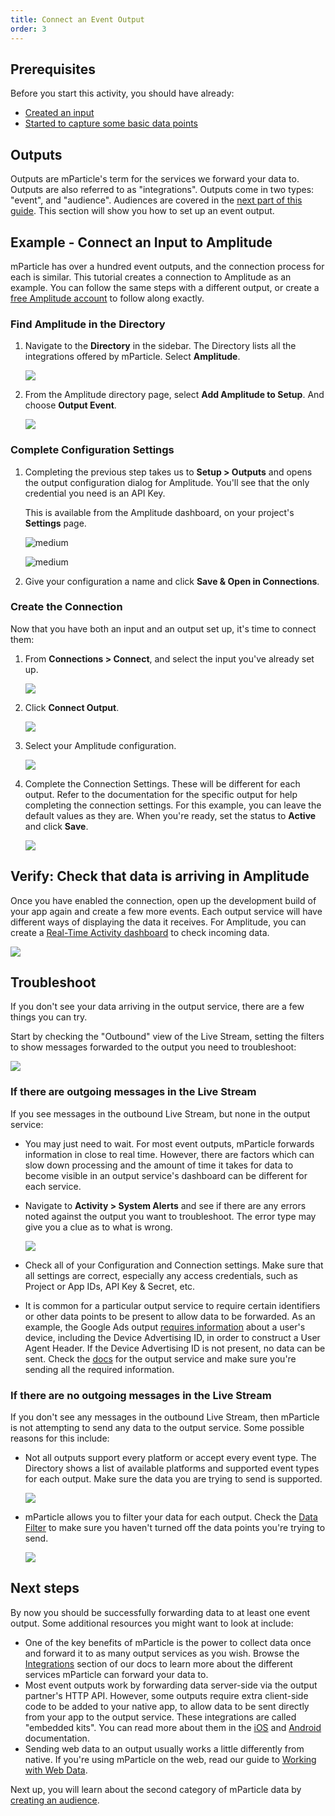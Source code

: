 ```yaml
---
title: Connect an Event Output
order: 3
---
```


## Prerequisites

Before you start this activity, you should have already:
  * [Created an input](/guides/getting-started/create-an-input)
  * [Started to capture some basic data points](/guides/getting-started/start-capturing-data)

## Outputs

Outputs are mParticle's term for the services we forward your data to. Outputs are also referred to as "integrations". Outputs come in two types: "event", and "audience". Audiences are covered in the [next part of this guide](/guides/getting-started/create-an-audience/). This section will show you how to set up an event output.

## Example - Connect an Input to Amplitude

mParticle has over a hundred event outputs, and the connection process for each is similar. This tutorial creates a connection to Amplitude as an example. You can follow the same steps with a different output, or create a [free Amplitude account](https://amplitude.com/signup) to follow along exactly.

### Find Amplitude in the Directory

1. Navigate to the **Directory** in the sidebar. The Directory lists all the integrations offered by mParticle. Select **Amplitude**.

   ![](/images/gs-connect-event-directory.png)

2. From the Amplitude directory page, select **Add Amplitude to Setup**. And choose **Output Event**.

   ![](/images/gs-add-amplitude-to-setup.png)

### Complete Configuration Settings

1. Completing the previous step takes us to **Setup > Outputs** and opens the output configuration dialog for Amplitude. You'll see that the only credential you need is an API Key. 
   
   This is available from the Amplitude dashboard, on your project's **Settings** page.
   
   ![medium](/images/gs-amplitude-credentials.png)
   
   ![medium](/images/gs-enter-amplitude-credentials.png)

1. Give your configuration a name and click **Save & Open in Connections**.

### Create the Connection

Now that you have both an input and an output set up, it's time to connect them:

1. From **Connections > Connect**, and select the input you've already set up.

   ![](/images/gs-connect-input.png)
   
2. Click **Connect Output**.

   ![](/images/gs-connect-output.png)

3. Select your Amplitude configuration.

   ![](/images/gs-connect-select-amplitude.png)

4. Complete the Connection Settings. These will be different for each output. Refer to the documentation for the specific output for help completing the connection settings. For this example, you can leave the default values as they are. When you're ready, set the status to **Active** and click **Save**.

   ![](/images/gs-connect-settings.png)

## Verify: Check that data is arriving in Amplitude

Once you have enabled the connection, open up the development build of your app again and create a few more events. Each output service will have different ways of displaying the data it receives. For Amplitude, you can create a [Real-Time Activity dashboard](https://amplitude.zendesk.com/hc/en-us/articles/229313067#real-time-activity) to check incoming data.

![](/images/gs-amplitude-real-time.png)

## Troubleshoot

If you don't see your data arriving in the output service, there are a few things you can try.

Start by checking the "Outbound" view of the Live Stream, setting the filters to show messages forwarded to the output you need to troubleshoot:

![](/images/gs-troubleshoot-outbound-livestream.png)

### If there are outgoing messages in the Live Stream

If you see messages in the outbound Live Stream, but none in the output service:

* You may just need to wait. For most event outputs, mParticle forwards information in close to real time. However, there are factors which can slow down processing and the amount of time it takes for data to become visible in an output service's dashboard can be different for each service.
* Navigate to **Activity > System Alerts** and see if there are any errors noted against the output you want to troubleshoot. The error type may give you a clue as to what is wrong.

   ![](/images/gs-amplitude-errors.png)

* Check all of your Configuration and Connection settings. Make sure that all settings are correct, especially any access credentials, such as Project or App IDs, API Key & Secret, etc.
* It is common for a particular output service to require certain identifiers or other data points to be present to allow data to be forwarded. As an example, the Google Ads output [requires information](/integrations/google-ads/event/#required-fields) about a user's device, including the Device Advertising ID, in order to construct a User Agent Header. If the Device Advertising ID is not present, no data can be sent. Check the [docs](/integrations) for the output service and make sure you're sending all the required information.

### If there are no outgoing messages in the Live Stream

If you don't see any messages in the outbound Live Stream, then mParticle is not attempting to send any data to the output service. Some possible reasons for this include:

* Not all outputs support every platform or accept every event type. The Directory shows a list of available platforms and supported event types for each output. Make sure the data you are trying to send is supported.

   ![](/images/gs-amplitude-supported-data.png)
* mParticle allows you to filter your data for each output. Check the [Data Filter](/guides/platform-guide/data-filter/#disable-data-points) to make sure you haven't turned off the data points you're trying to send.

   ![](/images/gs-troubleshooting-data-filter.png)


## Next steps

By now you should be successfully forwarding data to at least one event output. Some additional resources you might want to look at include:

* One of the key benefits of mParticle is the power to collect data once and forward it to as many output services as you wish. Browse the [Integrations](/integrations) section of our docs to learn more about the different services mParticle can forward your data to.
* Most event outputs work by forwarding data server-side via the output partner's HTTP API. However, some outputs require extra client-side code to be added to your native app, to allow data to be sent directly from your app to the output service. These integrations are called "embedded kits". You can read more about them in the [iOS](/developers/sdk/ios/kits/) and [Android](/developers/sdk/android/kits/) documentation.
* Sending web data to an output usually works a little differently from native. If you're using mParticle on the web, read our guide to [Working with Web Data](/guides/platform-guide/working-with-web-data/).

Next up, you will learn about the second category of mParticle data by [creating an audience](/guides/getting-started/create-an-audience).


